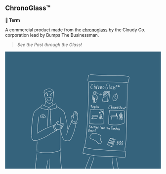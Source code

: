 ## ChronoGlass™️

**📑 Term**

A commercial product made from the [chronoglass](../refs/chronoglass.md) by the Cloudy Co. corporation lead by Bumps The Businessman. 

> _See the Past through the Glass!_

![chronoglass_tm](../refs/img/chronoglass_tm.png)

<!---
keywords:  chronoglass, cloudy co, bumps
aliases: 
-->